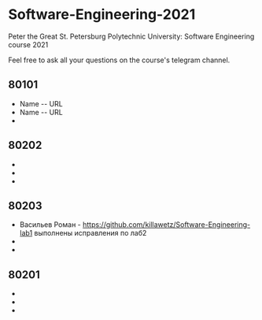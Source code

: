 # Software-Engineering-2021
Peter the Great St. Petersburg Polytechnic University: Software Engineering course 2021

Feel free to ask all your questions on the course's telegram channel.

## 80101

- Name -- URL
- Name -- URL
-

## 80202

- 
-
-

## 80203

- Васильев Роман - https://github.com/killawetz/Software-Engineering-lab1 выполнены исправления по лаб2
-
-

## 80201

-
-
-
